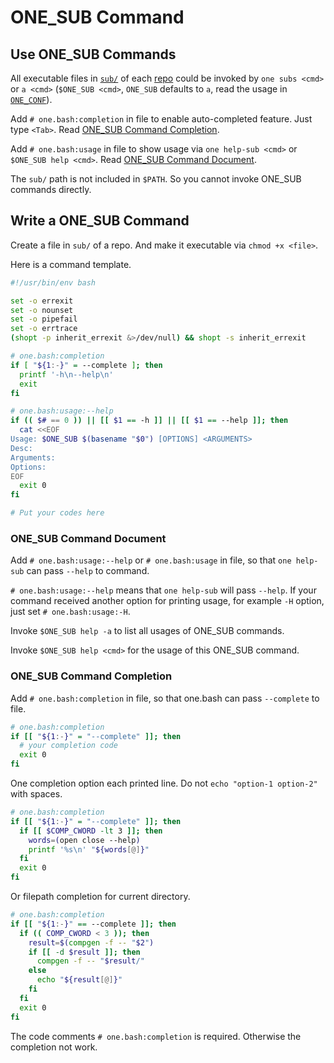 # ONE_SUB Command

## Use ONE_SUB Commands

All executable files in [`sub/`]('./sub/') of each [repo](./repo.md) could be invoked
by `one subs <cmd>` or `a <cmd>` (`$ONE_SUB <cmd>`, `ONE_SUB` defaults to `a`, read the usage in [`ONE_CONF`](../one.config.default.bash)).

Add `# one.bash:completion` in file to enable auto-completed feature. Just type `<Tab>`. Read [ONE_SUB Command Completion](#onesub-command-completion).

Add `# one.bash:usage` in file to show usage via `one help-sub <cmd>` or `$ONE_SUB help <cmd>`. Read [ONE_SUB Command Document](#onesub-command-document).

The `sub/` path is not included in `$PATH`. So you cannot invoke ONE_SUB commands directly.

## Write a ONE_SUB Command

Create a file in `sub/` of a repo. And make it executable via `chmod +x <file>`.

Here is a command template.

```sh
#!/usr/bin/env bash

set -o errexit
set -o nounset
set -o pipefail
set -o errtrace
(shopt -p inherit_errexit &>/dev/null) && shopt -s inherit_errexit

# one.bash:completion
if [ "${1:-}" = --complete ]; then
  printf '-h\n--help\n'
  exit
fi

# one.bash:usage:--help
if (( $# == 0 )) || [[ $1 == -h ]] || [[ $1 == --help ]]; then
  cat <<EOF
Usage: $ONE_SUB $(basename "$0") [OPTIONS] <ARGUMENTS>
Desc:
Arguments:
Options:
EOF
  exit 0
fi

# Put your codes here
```

### ONE_SUB Command Document

Add `# one.bash:usage:--help` or `# one.bash:usage` in file, so that `one help-sub` can pass `--help` to command.

`# one.bash:usage:--help` means that `one help-sub` will pass `--help`.
If your command received another option for printing usage, for example `-H` option, just set `# one.bash:usage:-H`.

Invoke `$ONE_SUB help -a` to list all usages of ONE_SUB commands.

Invoke `$ONE_SUB help <cmd>` for the usage of this ONE_SUB command.

### ONE_SUB Command Completion

Add `# one.bash:completion` in file, so that one.bash can pass `--complete` to file.

```sh
# one.bash:completion
if [[ "${1:-}" = "--complete" ]]; then
  # your completion code
  exit 0
fi
```

One completion option each printed line. Do not `echo "option-1 option-2"` with spaces.

```sh
# one.bash:completion
if [[ "${1:-}" = "--complete" ]]; then
  if [[ $COMP_CWORD -lt 3 ]]; then
    words=(open close --help)
    printf '%s\n' "${words[@]}"
  fi
  exit 0
fi
```

Or filepath completion for current directory.

```sh
# one.bash:completion
if [[ "${1:-}" == --complete ]]; then
  if (( COMP_CWORD < 3 )); then
    result=$(compgen -f -- "$2")
    if [[ -d $result ]]; then
      compgen -f -- "$result/"
    else
      echo "${result[@]}"
    fi
  fi
  exit 0
fi
```

The code comments `# one.bash:completion` is required. Otherwise the completion not work.
